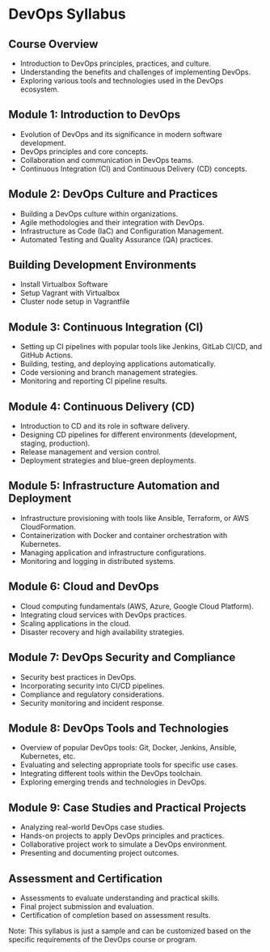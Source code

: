 # DevOps Syllabus

## Course Overview
- Introduction to DevOps principles, practices, and culture.
- Understanding the benefits and challenges of implementing DevOps.
- Exploring various tools and technologies used in the DevOps ecosystem.

## Module 1: Introduction to DevOps
- Evolution of DevOps and its significance in modern software development.
- DevOps principles and core concepts.
- Collaboration and communication in DevOps teams.
- Continuous Integration (CI) and Continuous Delivery (CD) concepts.

## Module 2: DevOps Culture and Practices
- Building a DevOps culture within organizations.
- Agile methodologies and their integration with DevOps.
- Infrastructure as Code (IaC) and Configuration Management.
- Automated Testing and Quality Assurance (QA) practices.

## Building Development Environments
- Install Virtualbox Software
- Setup Vagrant with Virtualbox
- Cluster node setup in Vagrantfile

## Module 3: Continuous Integration (CI)
- Setting up CI pipelines with popular tools like Jenkins, GitLab CI/CD, and GitHub Actions.
- Building, testing, and deploying applications automatically.
- Code versioning and branch management strategies.
- Monitoring and reporting CI pipeline results.

## Module 4: Continuous Delivery (CD)
- Introduction to CD and its role in software delivery.
- Designing CD pipelines for different environments (development, staging, production).
- Release management and version control.
- Deployment strategies and blue-green deployments.

## Module 5: Infrastructure Automation and Deployment
- Infrastructure provisioning with tools like Ansible, Terraform, or AWS CloudFormation.
- Containerization with Docker and container orchestration with Kubernetes.
- Managing application and infrastructure configurations.
- Monitoring and logging in distributed systems.

## Module 6: Cloud and DevOps
- Cloud computing fundamentals (AWS, Azure, Google Cloud Platform).
- Integrating cloud services with DevOps practices.
- Scaling applications in the cloud.
- Disaster recovery and high availability strategies.

## Module 7: DevOps Security and Compliance
- Security best practices in DevOps.
- Incorporating security into CI/CD pipelines.
- Compliance and regulatory considerations.
- Security monitoring and incident response.

## Module 8: DevOps Tools and Technologies
- Overview of popular DevOps tools: Git, Docker, Jenkins, Ansible, Kubernetes, etc.
- Evaluating and selecting appropriate tools for specific use cases.
- Integrating different tools within the DevOps toolchain.
- Exploring emerging trends and technologies in DevOps.

## Module 9: Case Studies and Practical Projects
- Analyzing real-world DevOps case studies.
- Hands-on projects to apply DevOps principles and practices.
- Collaborative project work to simulate a DevOps environment.
- Presenting and documenting project outcomes.

## Assessment and Certification
- Assessments to evaluate understanding and practical skills.
- Final project submission and evaluation.
- Certification of completion based on assessment results.

Note: This syllabus is just a sample and can be customized based on the specific requirements of the DevOps course or program.
